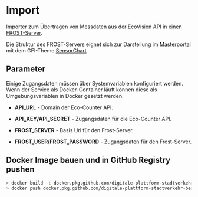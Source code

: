 # Import 

Importer zum Übertragen von Messdaten aus der EcoVision API in einen [FROST-Server](https://fraunhoferiosb.github.io/FROST-Server/).

Die Struktur des FROST-Servers eignet sich zur Darstellung im [Masterportal](https://bitbucket.org/geowerkstatt-hamburg/masterportal/src/dev/) mit dem GFI-Theme [SensorChart](https://github.com/digitale-plattform-stadtverkehr-berlin/masterportal-addon-sensor-chart)

## Parameter

Einige Zugangsdaten müssen über Systemvariablen konfiguriert werden.
Wenn der Service als Docker-Container läuft können diese als Umgebungsvariablen in Docker gesetzt werden.

* **API_URL** - Domain der Eco-Counter API.
* **API_KEY/API_SECRET** - Zugangsdaten für die Eco-Counter API.

* **FROST_SERVER** - Basis Url für den Frost-Server.
* **FROST_USER/FROST_PASSWORD** - Zugangsdaten für den Frost-Server.

## Docker Image bauen und in GitHub Registry pushen

```bash
> docker build -t docker.pkg.github.com/digitale-plattform-stadtverkehr-berlin/eco-counter/eco-counter:<TAG> .
> docker push docker.pkg.github.com/digitale-plattform-stadtverkehr-berlin/eco-counter/eco-counter:<TAG>
```
